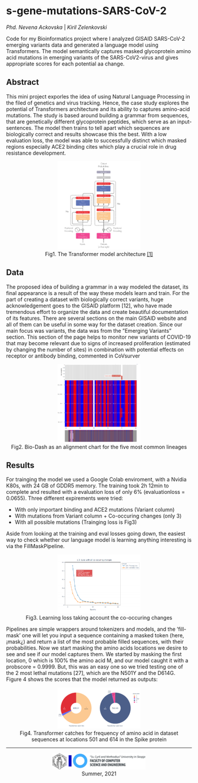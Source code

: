 # s-gene-mutations-SARS-CoV-2
 *Phd. Nevena Ackovska* | *Kiril Zelenkovski*

Code for my Bioinformatics project where I analyzed GISAID SARS-CoV-2 emerging variants data and generated a language model using Transformers. The model semantically captures masked glycoprotein amino acid mutations in emerging variants of the SARS-CoV2-virus and gives appropriate scores for each potential aa change.



## Abstract 
This mini project exporles the idea of using Natural
Language Processing in the filed of genetics and virus tracking.
Hence, the case study explores the potential of Transformers
architecture and its ability to captures amino-acid mutations.
The study is based around building a grammar from sequences,
that are genetically different glycoprotein peptides, which serve
as an input-sentences. The model then trains to tell apart which
sequences are biologically correct and results showcase this
the best. With a low evaluation loss, the model was able to
successfully distinct which masked regions especially ACE2
binding cites which play a crucial role in drug resistance
development.

<p align="center">
<img src="https://raw.githubusercontent.com/zelenkastiot/s-gene-mutations-SARS-CoV-2/main/report/IEEE%20_Template/images/fig8-architecture.jpg" width=45%;></img> <br>
Fig1. The Transformer model architecture <a href='https://arxiv.org/abs/1706.03762'>[1]</a>
</p>


## Data

The proposed idea of building a grammar in a way
modeled the dataset, its final appearance is a result of
the way these models learn and train. For the part of
creating a dataset with biologically correct variants, huge
acknowledgement goes to the GISAID platform [12], who
have made tremendous effort to organize the data and create
beautiful documentation of its features. There are several
sections on the main GISAID website and all of them can
be useful in some way for the dataset creation. Since our
main focus was variants, the data was from the ”Emerging
Variants” section. This section of the page helps to monitor
new variants of COVID-19 that may become relevant due to
signs of increased proliferation (estimated by changing the
number of sites) in combination with potential effects on
receptor or antibody binding, commented in CoVsurver 

<p align="center">
<img src="https://raw.githubusercontent.com/zelenkastiot/s-gene-mutations-SARS-CoV-2/main/report/IEEE%20_Template/images/fig7-aligment_chart.png" width=45%;></img> <br>
Fig2. Bio-Dash as an alignment chart for the five most common lineages
</p>

## Results 

For trainging the model we used a Google Colab enviroment, with a Nvidia K80s, with 24 GB of GDDR5
memory. The training took 2h 12min to complete and resulted with a evaluation loss of only 6% (evaluationloss =
0.0655). Three different expirements were tried: 
- With only important binding and ACE2 mutations (Variant column) 
- With mutations from Variant column + Co-occuring changes (only 3) 
- With all possible mutations (Trainging loss is Fig3)

Aside from looking at the training and eval losses going
down, the easiest way to check whether our language model
is learning anything interesting is via the FillMaskPipeline.



<p align="center">
<img src="https://raw.githubusercontent.com/zelenkastiot/s-gene-mutations-SARS-CoV-2/main/loss.png" width=45%;></img> <br>
Fig3. Learning loss taking account the co-occuring changes
</p>



Pipelines are simple wrappers around tokenizers and models,
and the ’fill-mask’ one will let you input a sequence containing a masked token (here, ¡mask¿) and return a list of
the most probable filled sequences, with their probabilities.
Now we start masking the amino acids locations we
desire to see and see if our model captures them. We started
by masking the first location, 0 which is 100% the amino
acid M, and our model caught it with a probscore = 0.9999.
But, this was an easy one so we tried testing one of the 2
most lethal mutations [27], which are the N501Y and the
D614G.
Figure 4 shows the scores that the model returned as outputs: 



<p align="center">
<img src="https://raw.githubusercontent.com/zelenkastiot/s-gene-mutations-SARS-CoV-2/main/report/IEEE%20_Template/images/fig10-freq_transformer.png" width=45%;></img> <br>
Fig4. Transformer catches for frequency of amino acid in dataset
sequences at locations 501 and 614 in the Spike protein
</p>



<hr>
<p align="center">
<img src="https://raw.githubusercontent.com/zelenelez/images/master/finki.jpg" width=50%;></img> <br>
Summer, 2021
</p>
